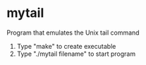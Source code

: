 # mytail

Program that emulates the Unix tail command

1. Type "make" to create executable
2. Type "./mytail filename" to start program
